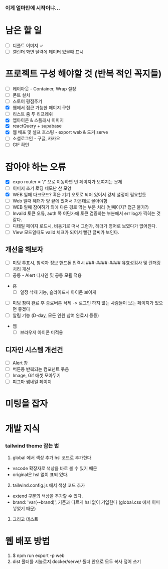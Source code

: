 ### 이게 얼마만에 시작이냐...

# 남은 할 일

- [ ] 디폴트 이미지 &check;
- [ ] 캘린더 화면 달력에 데이터 있을때 표시

# 프로젝트 구성 해야할 것 (반복 적인 꼭지들)

- [ ] 레이아웃 - Container, Wrap 설정
- [ ] 폰트 설치
- [ ] 스토어 평점주기
- [x] 웹에서 접근 가능한 페이지 구현
- [ ] 리스트 줌 투 리프레쉬
- [x] 앱아이콘 & 스플래시 이미지
- [x] reactQuery + supabase
- [x] 웹 배포 및 셀프 호스팅 - export web & 도커 serve
- [ ] 소셜로그인 - 구글, 카카오
- [ ] GIF 확인

# 잡아야 하는 오류

- [x] expo router = '/' 으로 이동하면 빈 페이지가 보여지는 문제
- [ ] 이미지 초기 로딩 네모난 산 모양
- [x] WEB 일때 다크모드? 혹은 기기 오토로 되어 있어서 강제 설정이 필요할듯
- [ ] Web 일때 헤더가 양 끝에 있어서 가운데로 몰아야함
- [ ] WEB 일때 참여하기 외에 다른 경로 막는 부분 처리 (빈페이지? 접근 불가?)
- [ ] Invaild 토큰 오류, auth 쪽 어딘가에 토큰 검증하는 부분에서 err log가 찍히는 것
      같다.
- [ ] 디테일 페이지 로드시, 비동기로 떠서 그런가, 헤더가 영어로 보였다가 없어진다.
- [ ] View 모드일때도 vaild 체크가 되어서 빨간 글씨가 보인다.

## 개선을 해보자

- [ ] 미팅 투표시, 참석자 정보 핸드폰 입력시 ###-####-#### 유효성검사 및 렌더링 처리 개선
- [ ] 공통 - Alert 디자인 및 공통 모듈 적용
- 홈
  - [ ] 일정 삭제 기능, 슬라이드시 아이콘 보이게
- [ ] 미팅 참여 완료 후 종료버튼 삭제 -> 로그인 하지 않는 사람들이 보는 페이지가 있으면 좋겠다
- [ ] 알림 기능 (D-day, 모든 인원 참여 완료시 등등)
- 웹
  - [ ] 브라우저 아이콘 미적용

## 디자인 시스템 개선건

- [ ] Alert 창
- [ ] 버튼등 반복되는 컴포넌트 묶음
- [ ] Image, Gif 애셋 모아두기
- [ ] 피그마 썸네일 페이지

# 미팅을 잡자

# 개발 지식

### tailwind theme 잡는 법

1. global 에서 색상 추가 hsl 코드로 추가한다

- vscode 확장자로 색상을 바로 볼 수 있기 때문
- original은 hsl 없이 표되 있다.

2. tailwind.config.js 에서 색상 코드 추가

- extend 구문의 색상을 추가할 수 있다.
- brand: 'var(--brand)', 기존과 다르게 hsl 없이 기입한다 (global.css 에서 이미 넣었기 때문)

3. 그리고 테스트

# 웹 배포 방법

1. $ npm run export -p web
2. dist 폴더를 시놀로지 docker/serve/ 폴더 안으로 모두 복사 덮어 쓰기

